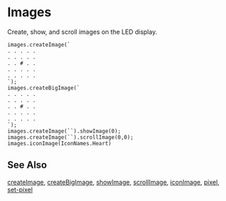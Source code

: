 # Images

Create, show, and scroll images on the LED display.

```cards
images.createImage(`
. . . . .
. . . . .
. . # . .
. . . . .
. . . . .
`);
images.createBigImage(`
. . . . .
. . . . .
. . # . .
. . . . .
. . . . .
`);
images.createImage(``).showImage(0);
images.createImage(``).scrollImage(0,0);
images.iconImage(IconNames.Heart)
```

## See Also

[createImage](/reference/images/create-image), [createBigImage](/reference/images/create-big-image),
[showImage](/reference/images/show-image), [scrollImage](/reference/images/scroll-image),
[iconImage](/reference/images/icon-image), 
[pixel](/reference/images/pixel), [set-pixel](/reference/images/set-pixel)
